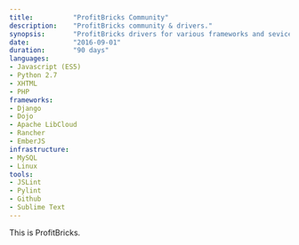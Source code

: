 ```yaml
---
title: 			"ProfitBricks Community"
description:	"ProfitBricks community & drivers."
synopsis:		"ProfitBricks drivers for various frameworks and sevices."
date:			"2016-09-01"
duration:		"90 days"
languages:	
- Javascript (ES5)
- Python 2.7
- XHTML
- PHP
frameworks:
- Django
- Dojo
- Apache LibCloud
- Rancher
- EmberJS
infrastructure:
- MySQL
- Linux
tools:
- JSLint
- Pylint
- Github
- Sublime Text
---
```


This is ProfitBricks.